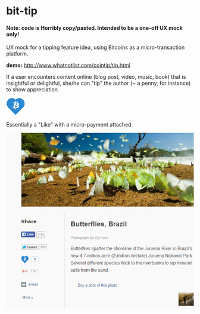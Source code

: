 bit-tip
=======

#### Note: code is Horribly copy/pasted. Intended to be a one-off UX mock only!

UX mock for a tipping feature idea, using Bitcoins as a micro-transaction platform.

**demo:**
http://www.whatnotlist.com/cointip/tip.html

If a user encounters content online (blog post, video, music, book) that is insightful or delightful, she/he can "tip" the author (~ a penny, for instance) to show appreciation.

![alt text](https://raw.githubusercontent.com/confiscate/bit-tip/master/tip_bit_transparent2.png "Tip icon")


Essentially a "Like" with a micro-payment attached.


![alt text](https://raw.githubusercontent.com/confiscate/bit-tip/master/screenshot.png "Screenshot")


